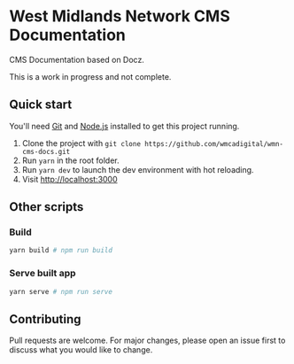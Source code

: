 # West Midlands Network CMS Documentation

CMS Documentation based on Docz.

This is a work in progress and not complete.

## Quick start

You'll need [Git](https://help.github.com/articles/set-up-git/) and [Node.js](https://nodejs.org/en/) installed to get this project running.

1. Clone the project with `git clone https://github.com/wmcadigital/wmn-cms-docs.git`
2. Run `yarn` in the root folder.
3. Run `yarn dev` to launch the dev environment with hot reloading.
4. Visit [http://localhost:3000](http://localhost:3000)

## Other scripts

### Build

```sh
yarn build # npm run build
```

### Serve built app

```sh
yarn serve # npm run serve
```

## Contributing

Pull requests are welcome. For major changes, please open an issue first to discuss what you would like to change.
    